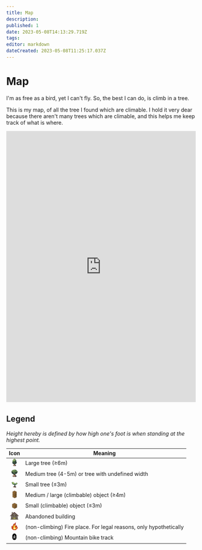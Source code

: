 ```yaml
---
title: Map
description: 
published: 1
date: 2023-05-08T14:13:29.719Z
tags: 
editor: markdown
dateCreated: 2023-05-08T11:25:17.037Z
---
```


# Map
I'm as free as a bird, yet I can't fly. So, the best I can do, is climb in a tree.

This is my map, of all the tree I found which are climable. I hold it very dear because there aren't many trees which are climable, and this helps me keep track of what is where.

<iframe style="border: 0; width: 100%; max-width: 1280px; height: calc(100vh * 0.8); max-height: 720px;" src="https://www.google.com/maps/d/embed?mid=1rexbN4E9FwTg3A7drjZBdTnQAMmkUco&ehbc=2E312F" width="1280" height="720"></iframe>

## Legend

*Height hereby is defined by how high one's foot is when standing at the highest point.*

|Icon|Meaning|
|:-:|-|
|<img src="/th.png" height="20">|Large tree (≥6m)|
|<img src="/t.png" height="20">|Medium tree (4-5m) or tree with undefined width|
|<img src="/ts.png" height="20">|Small tree (≤3m)|
|<img src="/omb.png" height="20">|Medium / large (climbable) object (≥4m)|
|<img src="/os.png" height="20">|Small (climbable) object (≤3m)|
|<img src="/a.jpg" height="20">|Abandoned building|
|<img src="/f.png" height="20">|(non-climbing) Fire place. For legal reasons, only hypothetically|
|<img src="/mt.png" width="13" height = "20">|(non-climbing) Mountain bike track|

